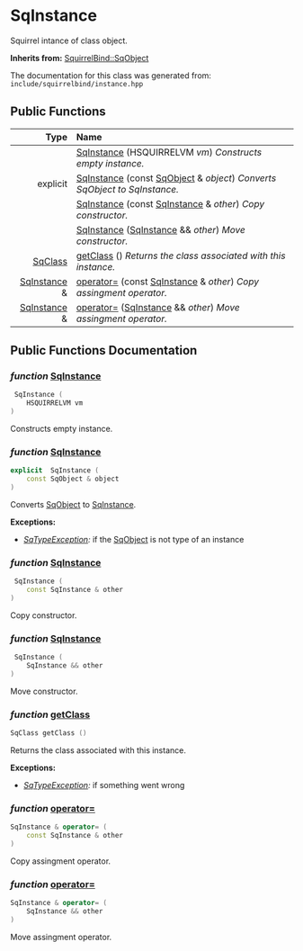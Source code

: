 SqInstance
===================================

Squirrel intance of class object. 

**Inherits from:** [SquirrelBind::SqObject](SquirrelBind_SqObject.html)

The documentation for this class was generated from: `include/squirrelbind/instance.hpp`



## Public Functions

| Type | Name |
| -------: | :------- |
|   | [SqInstance](#6eaf701e) (HSQUIRRELVM _vm_)  _Constructs empty instance._ |
|  explicit  | [SqInstance](#35e56723) (const [SqObject](SquirrelBind_SqObject.html) & _object_)  _Converts SqObject to SqInstance._ |
|   | [SqInstance](#efb324d0) (const [SqInstance](SquirrelBind_SqInstance.html) & _other_)  _Copy constructor._ |
|   | [SqInstance](#3a3a2855) ([SqInstance](SquirrelBind_SqInstance.html) && _other_)  _Move constructor._ |
|  [SqClass](SquirrelBind_SqClass.html) | [getClass](#bd201764) ()  _Returns the class associated with this instance._ |
|  [SqInstance](SquirrelBind_SqInstance.html) & | [operator=](#b8bc6b2b) (const [SqInstance](SquirrelBind_SqInstance.html) & _other_)  _Copy assingment operator._ |
|  [SqInstance](SquirrelBind_SqInstance.html) & | [operator=](#51c9c5b9) ([SqInstance](SquirrelBind_SqInstance.html) && _other_)  _Move assingment operator._ |


## Public Functions Documentation

### _function_ <a id="6eaf701e" href="#6eaf701e">SqInstance</a>

```cpp
 SqInstance (
    HSQUIRRELVM vm
) 
```

Constructs empty instance. 

### _function_ <a id="35e56723" href="#35e56723">SqInstance</a>

```cpp
explicit  SqInstance (
    const SqObject & object
) 
```

Converts [SqObject](SquirrelBind_SqObject.html) to [SqInstance](SquirrelBind_SqInstance.html). 

**Exceptions:**
* _[SqTypeException](SquirrelBind_SqTypeException.html):_ if the [SqObject](SquirrelBind_SqObject.html) is not type of an instance 


### _function_ <a id="efb324d0" href="#efb324d0">SqInstance</a>

```cpp
 SqInstance (
    const SqInstance & other
) 
```

Copy constructor. 

### _function_ <a id="3a3a2855" href="#3a3a2855">SqInstance</a>

```cpp
 SqInstance (
    SqInstance && other
) 
```

Move constructor. 

### _function_ <a id="bd201764" href="#bd201764">getClass</a>

```cpp
SqClass getClass () 
```

Returns the class associated with this instance. 

**Exceptions:**
* _[SqTypeException](SquirrelBind_SqTypeException.html):_ if something went wrong 


### _function_ <a id="b8bc6b2b" href="#b8bc6b2b">operator=</a>

```cpp
SqInstance & operator= (
    const SqInstance & other
) 
```

Copy assingment operator. 

### _function_ <a id="51c9c5b9" href="#51c9c5b9">operator=</a>

```cpp
SqInstance & operator= (
    SqInstance && other
) 
```

Move assingment operator. 



